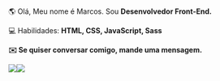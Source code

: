  🌎 Olá, Meu nome é Marcos. Sou <strong>Desenvolvedor Front-End.</strong>
  
 💻 Habilidades: <strong>HTML, CSS, JavaScript, Sass
  
 ✉️ Se quiser conversar comigo, mande uma mensagem.
 
 <a href="https://www.instagram.com/mvrcosp/" target="_blank"><img src="https://img.shields.io/badge/Instagram-E4405F?style=for-the-badge&logo=instagram&logoColor=black"><a href="https://www.linkedin.com/in/marcos-paulo-768a2b1a3/" target="_blank"><img src="https://img.shields.io/badge/LinkedIn-0077B5?style=for-the-badge&logo=linkedin&logoColor=white">

 
 

